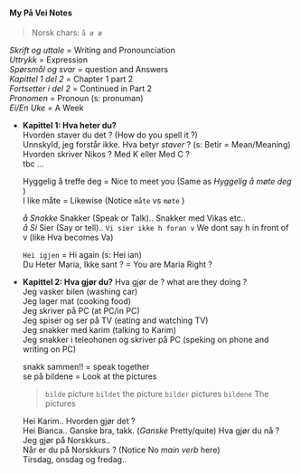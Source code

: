 #### My På Vei Notes

>Norsk chars:  `å ø æ`

*Skrift og uttale* = Writing and Pronounciation  
*Uttrykk* = Expression  
*Spørsmål og svar* = question and Answers  
*Kapittel 1 del 2* = Chapter 1 part 2  
*Fortsetter i del 2* = Continued in Part 2  
*Pronomen* = Pronoun (s: pronuman)  
*Ei/En Uke* = A Week   

- **Kapittel 1: Hva heter du?**  
  Hvorden staver du det ? (How do you spell it ?)  
  Unnskyld, jeg forstår ikke. Hva betyr *staver* ? (s: Betir = Mean/Meaning)  
  Hvorden skriver Nikos ? Med K eller Med C ?  
  tbc ...
    
  Hyggelig å treffe deg = Nice to meet you (Same as *Hyggelig å møte deg* )  
  I like måte = Likewise (Notice `måte` vs `møte` )

  *å Snakke* Snakker (Speak or Talk).. Snakker med Vikas etc..  
  *å Si* Sier (Say or tell).. `Vi sier ikke h foran v` We dont say h in front of v (like Hva becomes Va)

  `Hei igjen` = Hi again (s: Hei ian)  
  Du Heter Maria, Ikke sant ? = You are Maria Right ?  

- **Kapittel 2: Hva gjør du?**
  Hva gjør de ? what are they doing ?  
  Jeg vasker bilen (washing car)  
  Jeg lager mat (cooking food)  
  Jeg skriver på PC (at PC/in PC)  
  Jeg spiser og ser på TV (eating and watching TV)  
  Jeg snakker med karim (talking to Karim)  
  Jeg snakker i teleohonen og skriver på PC (speking on phone and writing on PC)

  snakk sammen!! = speak together  
  se på bildene = Look at the pictures  

  >`bilde` picture `bildet` the picture `bilder` pictures `bildene` The pictures

  Hei Karim.. Hvorden gjør det ?  
  Hei Bianca.. Ganske bra, takk. (*Ganske* Pretty/quite)
  Hva gjør du nå ?  
  Jeg gjør på Norskkurs..  
  Når er du på Norskkurs ? (Notice No *main verb* here)  
  Tirsdag, onsdag og fredag..  
  
  
  
  
   

  
  
